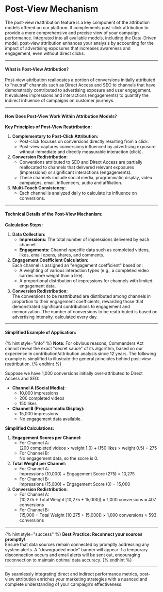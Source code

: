 # Post-View Mechanism

The post-view reattribution feature is a key component of the attribution models offered on our platform. It complements post-click attribution to provide a more comprehensive and precise view of your campaign performance. Integrated into all available models, including the Data-Driven model, post-view attribution enhances your analysis by accounting for the impact of advertising exposures that increases awareness and engagement, even without direct clicks.

***

#### **What is Post-View Attribution?**

Post-view attribution reallocates a portion of conversions initially attributed to "neutral" channels such as Direct Access and SEO to channels that have demonstrably contributed to advertising exposure and user engagement.\
It evaluates impressions and interactions (engagements) to quantify the indirect influence of campaigns on customer journeys.

***

#### **How Does Post-View Work Within Attribution Models?**

**Key Principles of Post-View Reattribution:**

1. **Complementary to Post-Click Attribution:**
   * Post-click focuses on conversions directly resulting from a click.
   * Post-view captures conversions influenced by advertising exposure without immediate and directly measurable interaction (click).
2. **Conversion Redistribution:**
   * Conversions attributed to SEO and Direct Access are partially reallocated to channels that delivered relevant exposures (impressions) or significant interactions (engagements).
   * These channels include social media, programmatic display, video campaigns, email, influencers, audio and affiliation.
3. **Multi-Touch Consistency:**
   * Each channel is analyzed daily to calculate its influence on conversions.

***

#### **Technical Details of the Post-View Mechanism:**

**Calculation Steps:**

1. **Data Collection:**
   * **Impressions:** The total number of impressions delivered by each channel.
   * **Engagements:** Channel-specific data such as completed videos, likes, email opens, shares, and comments.
2. **Engagement Coefficient Calculation:**\
   Each channel is assigned an "engagement coefficient" based on:
   * A weighting of various interaction types (e.g., a completed video carries more weight than a like).
   * A proportional distribution of impressions for channels with limited engagement data.
3. **Conversion Redistribution:**\
   The conversions to be reattributed are distributed among channels in proportion to their engagement coefficients, rewarding those that demonstrated significant contributions to engagement and memorization. The number of conversions to be reattributed is based on advertising intensity, calculated every day.

***

#### **Simplified Example of Application:**

{% hint style="info" %}
**Note:** For obvious reasons, Commanders Act cannot reveal the exact "secret sauce" of its algorithm, based on our experience in contribution/attribution analysis since 12 years. The following example is simplified to illustrate the general principles behind post-view reattribution.
{% endhint %}

Suppose we have 1,000 conversions initially over-attributed to Direct Access and SEO:

* **Channel A (Social Media):**
  * 10,000 impressions
  * 200 completed videos
  * 150 likes
* **Channel B (Programmatic Display):**
  * 15,000 impressions
  * No engagement data available.

**Simplified Calculations:**

1. **Engagement Scores per Channel:**
   * For Channel A:\
     (200 completed videos × weight 1.0) + (150 likes × weight 0.5) = 275
   * For Channel B:\
     No engagement data, so the score is 0.
2. **Total Weight per Channel:**
   * For Channel A:\
     Impressions (10,000) + Engagement Score (275) = 10,275
   * For Channel B:\
     Impressions (15,000) + Engagement Score (0) = 15,000
3. **Conversion Redistribution:**
   * For Channel A:\
     (10,275 ÷ Total Weight \[10,275 + 15,000]) × 1,000 conversions ≈ 407 conversions
   * For Channel B:\
     (15,000 ÷ Total Weight \[10,275 + 15,000]) × 1,000 conversions ≈ 593 conversions

***

{% hint style="success" %}
**Best Practice: Reconnect your sources promptly!** \
Ensure that data sources remain connected by promptly addressing any system alerts. A "downgraded mode" banner will appear if a temporary disconnection occurs and email alerts will be sent out, encouraging reconnection to maintain optimal data accuracy.
{% endhint %}

***

By seamlessly integrating direct and indirect performance metrics, post-view attribution enriches your marketing strategies with a nuanced and complete understanding of your campaign’s effectiveness.
